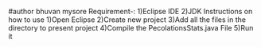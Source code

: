 #author bhuvan mysore
Requirement-:
1)Eclipse IDE
2)JDK
Instructions on how to use
1)Open Eclipse
2)Create new project
3)Add all the files in the directory to present project
4)Compile the PecolationsStats.java File 
5)Run it
